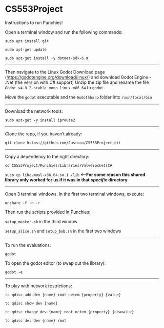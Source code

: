 # CS553Project

Instructions to run Punchies!

Open a terminal window and run the following commands:

`sudo apt install git`

`sudo apt-get update`

`sudo apt-get install -y dotnet-sdk-6.0`

-----

Then navigate to the Linux Godot Download page (https://godotengine.org/download/linux/) and download Godot Engine - .Net (the version with C# support)
Unzip the zip file and rename the file `Godot_v4.0.2-stable_mono_linux.x86_64` to `godot.`

Move the `godot` executable and the `GodotSharp` folder into `/usr/local/bin`

-----

Download the network tools:

`sudo apt-get -y install iproute2`

-----

Clone the repo, if you haven't already:

`git clone https://github.com/Justuna/CS553Project.git`

-----

Copy a dependency to the right directory:

`cd CS553Project/Punchies/Libraries/ValveSocketsC#`

`suco cp libc.musl-x86_64.so.1 /lib` **<--For some reason this shared library only worked for us if it was in that *specific* directory**

-----

Open 3 terminal windows. In the first two terminal windows, execute:

`unshare -f -n -r`

Then run the scripts provided in Punchies: 

`setup_master.sh` in the third window

`setup_alice.sh` and `setup_bob.sh` in the first two windows

-----

To run the evaluations:

`godot`

To open the godot editor (to swap out the library):

`godot -e`

-----

To play with network restrictions:

`tc qdisc add dev {name} root netem {property} {value}`

`tc qdisc show dev {name}`

`tc qdisc change dev {name} root netem {property} {newvalue}`

`tc qdisc del dev {name} root`
